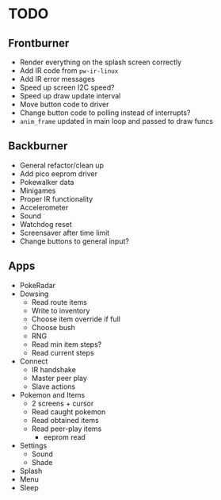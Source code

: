 # TODO

## Frontburner

- Render everything on the splash screen correctly
- Add IR code from `pw-ir-linux`
- Add IR error messages
- Speed up screen I2C speed?
- Speed up draw update interval
- Move button code to driver
- Change button code to polling instead of interrupts?
- `anim_frame` updated in main loop and passed to draw funcs

## Backburner

- General refactor/clean up
- Add pico eeprom driver
- Pokewalker data
- Minigames
- Proper IR functionality
- Accelerometer
- Sound
- Watchdog reset
- Screensaver after time limit
- Change buttons to general input?


## Apps

- PokeRadar
- Dowsing
    - Read route items
    - Write to inventory
    - Choose item override if full
    - Choose bush
    - RNG
    - Read min item steps?
    - Read current steps
- Connect
    - IR handshake
    - Master peer play
    - Slave actions
- Pokemon and Items
    - 2 screens + cursor
    - Read caught pokemon
    - Read obtained items
    - Read peer-play items
        - eeprom read
- Settings
    - Sound
    - Shade
- Splash
- Menu
- Sleep

